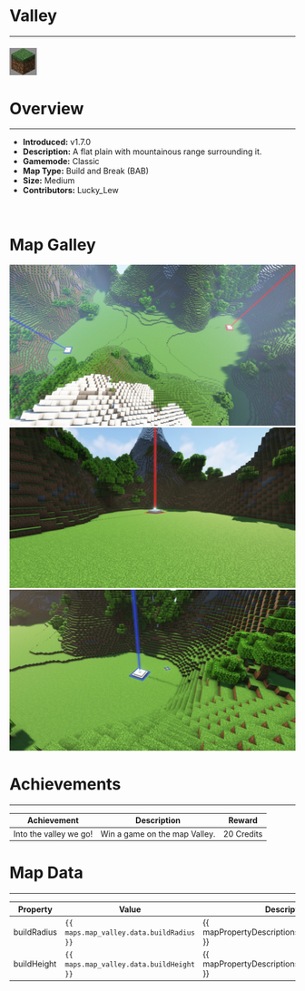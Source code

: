 <!-- replace _map_ with the actual map name -->
<!-- change gamemode type for the Map data description  -->
# Valley

***

#### ![valleyicon](../assets/maps/valley/valley-icon.jpg)

# Overview
***
- **Introduced:** v1.7.0
- **Description:** A flat plain with mountainous range surrounding it.
- **Gamemode:** Classic
- **Map Type:** Build and Break (BAB)
- **Size:** Medium
- **Contributors:** Lucky_Lew

<br />  

# Map Galley
![Valley - Beacon](../assets/maps/valley/valley-overview.jpg '')
![Valley - Red Base](../assets/maps/valley/valley-redbase.jpg '')
![Valley - Blue Base](../assets/maps/valley/valley-bluebase.jpg '')

# Achievements
***

| Achievement | Description | Reward |
| ----- | ----- | ------ |
| Into the valley we go! | Win a game on the map Valley. | 20 Credits |



# Map Data
***

| Property | Value | Description |
| ----------- | ----------- | ------ |
| buildRadius |`{{ maps.map_valley.data.buildRadius }}`| {{ mapPropertyDescriptions.buildRadius.classic }} |
| buildHeight |`{{ maps.map_valley.data.buildHeight }}`| {{ mapPropertyDescriptions.buildHeight.classic }} |